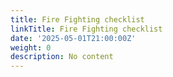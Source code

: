 ```yaml
---
title: Fire Fighting checklist
linkTitle: Fire Fighting checklist
date: '2025-05-01T21:00:00Z'
weight: 0
description: No content
---
```



